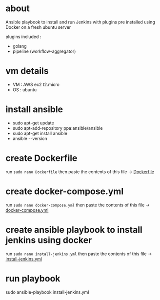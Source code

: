 # about
Ansible playbook to install and run Jenkins with plugins pre installed using Docker on a fresh ubuntu server

plugins included :
- golang
- pipeline (workflow-aggregator)


# vm details
- VM : AWS ec2 t2.micro
- OS : ubuntu 

# install ansible
- sudo apt-get update
- sudo apt-add-repository ppa:ansible/ansible
- sudo apt-get install ansible
- ansible --version

# create Dockerfile
run `sudo nano Dockerfile` then paste the contents of this file -> [Dockerfile](https://github.com/syedahmedjamil/jenkins-scripts/blob/main/02%20ansible%20jenkins%20with%20plugins/Dockerfile)
# create docker-compose.yml
run `sudo nano docker-compose.yml` then paste the contents of this file -> [docker-compose.yml](https://github.com/syedahmedjamil/jenkins-scripts/blob/main/02%20ansible%20jenkins%20with%20plugins/docker-compose.yml)
    
# create ansible playbook to install jenkins using docker
run `sudo nano install-jenkins.yml` then paste the contents of this file -> [install-jenkins.yml](https://github.com/syedahmedjamil/jenkins-scripts/blob/main/02%20ansible%20jenkins%20with%20plugins/install-jenkins.yml)

# run playbook
sudo ansible-playbook install-jenkins.yml
